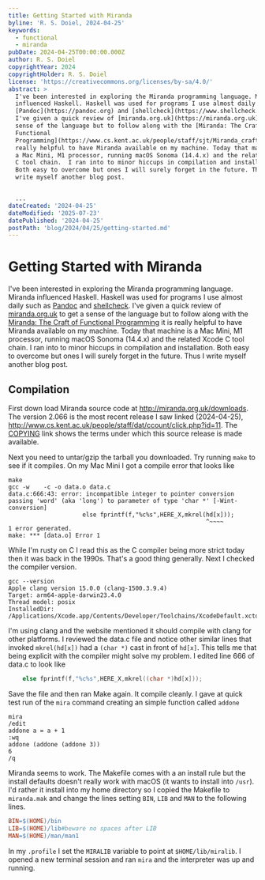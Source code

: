 ```yaml
---
title: Getting Started with Miranda
byline: 'R. S. Doiel, 2024-04-25'
keywords:
  - functional
  - miranda
pubDate: 2024-04-25T00:00:00.000Z
author: R. S. Doiel
copyrightYear: 2024
copyrightHolder: R. S. Doiel
license: 'https://creativecommons.org/licenses/by-sa/4.0/'
abstract: >
  I've been interested in exploring the Miranda programming language. Miranda
  influenced Haskell. Haskell was used for programs I use almost daily such as
  [Pandoc](https://pandoc.org) and [shellcheck](https://www.shellcheck.net/).
  I've given a quick review of [miranda.org.uk](https://miranda.org.uk) to get a
  sense of the language but to follow along with the [Miranda: The Craft of
  Functional
  Programming](https://www.cs.kent.ac.uk/people/staff/sjt/Miranda_craft/) it is
  really helpful to have Miranda available on my machine. Today that machine is
  a Mac Mini, M1 processor, running macOS Sonoma (14.4.x) and the related Xcode
  C tool chain.  I ran into to minor hiccups in compilation and installation.
  Both easy to overcome but ones I will surely forget in the future. Thus I
  write myself another blog post.


  ...
dateCreated: '2024-04-25'
dateModified: '2025-07-23'
datePublished: '2024-04-25'
postPath: 'blog/2024/04/25/getting-started.md'
---
```


# Getting Started with Miranda

I've been interested in exploring the Miranda programming language. Miranda influenced Haskell. Haskell was used for programs I use almost daily such as [Pandoc](https://pandoc.org) and [shellcheck](https://www.shellcheck.net/). I've given a quick review of [miranda.org.uk](https://miranda.org.uk) to get a sense of the language but to follow along with the [Miranda: The Craft of Functional Programming](https://www.cs.kent.ac.uk/people/staff/sjt/Miranda_craft/) it is really helpful to have Miranda available on my machine. Today that machine is a Mac Mini, M1 processor, running macOS Sonoma (14.4.x) and the related Xcode C tool chain.  I ran into to minor hiccups in compilation and installation. Both easy to overcome but ones I will surely forget in the future. Thus I write myself another blog post.

## Compilation

First down load Miranda source code at <http://miranda.org.uk/downloads>. The version 2.066 is the most recent release I saw linked (2024-04-25), <http://www.cs.kent.ac.uk/people/staff/dat/ccount/click.php?id=11>. The [COPYING](https://www.cs.kent.ac.uk/people/staff/dat/miranda/downloads/COPYING) link shows the terms under which this source release is made available.

Next you need to untar/gzip the tarball you downloaded. Try running `make` to see if it compiles. On my Mac Mini I got a compile error that looks like

~~~shell
make
gcc -w    -c -o data.o data.c
data.c:666:43: error: incompatible integer to pointer conversion passing 'word' (aka 'long') to parameter of type 'char *' [-Wint-conversion]
                     else fprintf(f,"%c%s",HERE_X,mkrel(hd[x]));
                                                        ^~~~~
1 error generated.
make: *** [data.o] Error 1
~~~

While I'm rusty on C I read this as the C compiler being more strict today then it was back in the 1990s. That's a good thing generally.  Next I checked the compiler version. 

~~~shell
gcc --version
Apple clang version 15.0.0 (clang-1500.3.9.4)
Target: arm64-apple-darwin23.4.0
Thread model: posix
InstalledDir: /Applications/Xcode.app/Contents/Developer/Toolchains/XcodeDefault.xctoolchain/usr/bin
~~~

I'm using clang and the website mentioned it should compile with clang for other platforms.  I reviewed the data.c file and notice other similar lines that invoked `mkrel(hd[x])` had a `(char *)` cast in front of `hd[x]`. This tells me that being explicit with the compiler might solve my problem. I edited line 666 of data.c to look like

~~~C
    else fprintf(f,"%c%s",HERE_X,mkrel((char *)hd[x]));
~~~

Save the file and then ran Make again. It compile cleanly. I gave at quick test run of the `mira` command creating an simple function called `addone`

~~~miranda
mira
/edit
addone a = a + 1
:wq
addone (addone (addone 3))
6
/q
~~~

Miranda seems to work. The Makefile comes with a an install rule but the install defaults doesn't really work with macOS (it wants to install into `/usr`).
I'd rather it install into my home directory so I copied the Makefile to `miranda.mak` and change the lines setting `BIN`, `LIB` and `MAN` to the following
lines.

~~~Makefile
BIN=$(HOME)/bin
LIB=$(HOME)/lib#beware no spaces after LIB
MAN=$(HOME)/man/man1
~~~

In my `.profile` I set the `MIRALIB` variable to point at `$HOME/lib/miralib`. I opened a new terminal session and ran `mira` and the interpreter was up and running.
